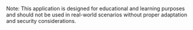 Note: This application is designed for educational and learning purposes and should not be used in real-world scenarios without proper adaptation and security considerations.
